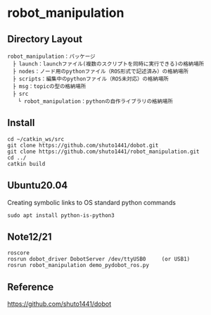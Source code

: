 # robot_manipulation

## Directory Layout
```
robot_manipulation：パッケージ
　├ launch：launchファイル(複数のスクリプトを同時に実行できる)の格納場所
　├ nodes：ノード用のpythonファイル（ROS形式で記述済み）の格納場所
　├ scripts：編集中のpythonファイル（ROS未対応）の格納場所
　├ msg：topicの型の格納場所
　├ src
　　└ robot_manipulation：pythonの自作ライブラリの格納場所
```
## Install
```
cd ~/catkin_ws/src
git clone https://github.com/shuto1441/dobot.git
git clone https://github.com/shuto1441/robot_manipulation.git
cd ../
catkin build
```

## Ubuntu20.04 
Creating symbolic links to OS standard python commands

```
sudo apt install python-is-python3
```

## Note12/21
```
roscore
rosrun dobot_driver DobotServer /dev/ttyUSB0     (or USB1)
rosrun robot_manipulation demo_pydobot_ros.py
```

## Reference
https://github.com/shuto1441/dobot

